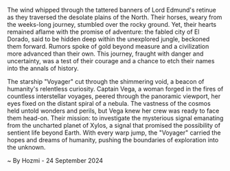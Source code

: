 
The wind whipped through the tattered banners of Lord Edmund's retinue as they traversed the desolate plains of the North. Their horses, weary from the weeks-long journey, stumbled over the rocky ground. Yet, their hearts remained aflame with the promise of adventure: the fabled city of El Dorado, said to be hidden deep within the unexplored jungle, beckoned them forward. Rumors spoke of gold beyond measure and a civilization more advanced than their own. This journey, fraught with danger and uncertainty, was a test of their courage and a chance to etch their names into the annals of history. 

The starship "Voyager" cut through the shimmering void, a beacon of humanity's relentless curiosity. Captain Vega, a woman forged in the fires of countless interstellar voyages, peered through the panoramic viewport, her eyes fixed on the distant spiral of a nebula. The vastness of the cosmos held untold wonders and perils, but Vega knew her crew was ready to face them head-on. Their mission: to investigate the mysterious signal emanating from the uncharted planet of Xylos, a signal that promised the possibility of sentient life beyond Earth. With every warp jump, the "Voyager" carried the hopes and dreams of humanity, pushing the boundaries of exploration into the unknown. 

~ By Hozmi - 24 September 2024
